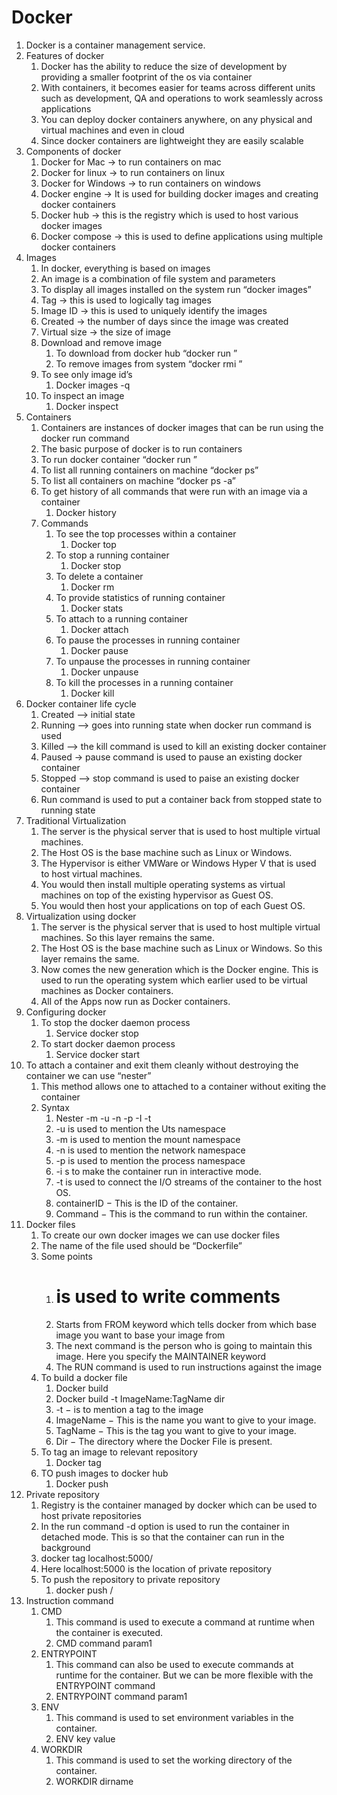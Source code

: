 
# Docker

1. Docker is a container management service. 
2. Features of docker
    1. Docker has the ability to reduce the size of development by providing a smaller footprint of the os via container
    2. With containers, it becomes easier for teams across different units such as development, QA and operations to work seamlessly across applications
    3. You can deploy docker containers anywhere, on any physical and virtual machines and even in cloud
    4. Since docker containers are lightweight they are easily scalable
3. Components of docker
    1. Docker for Mac -> to run containers on mac
    2. Docker for linux -> to run containers on linux
    3. Docker for Windows -> to run containers on windows
    4. Docker engine -> It is used for building docker images and creating docker containers
    5. Docker hub -> this is the registry which is used to host various docker images
    6. Docker compose -> this is used to define applications using multiple docker containers
4. Images
    1. In docker, everything is based on images
    2. An image is a combination of file system and parameters
    3. To display all images installed on the system run “docker images”
    4. Tag -> this is used to logically tag images
    5. Image ID -> this is used to uniquely identify the images
    6. Created -> the number of days since the image was created
    7. Virtual size -> the size of image
    8. Download and remove image
        1. To download from docker hub “docker run <imagename>”
        2. To remove images from system “docker rmi <imageId>”
    9. To see only image id’s
        1. Docker images -q
    10. To inspect an image
        1. Docker inspect <imageName>
5. Containers
    1. Containers are instances of docker images that can be run using the docker run command
    2. The basic purpose of docker is to run containers
    3. To run docker container “docker run <imageName>”
    4. To list all running containers on machine “docker ps”
    5. To list all containers on machine “docker ps -a”
    6. To get history of all commands that were run with an image via a container 
        1. Docker history <ImageID>
    7. Commands
        1. To see the top processes within a container
            1. Docker top <containerID>
        2. To stop a running container 
            1. Docker stop <containerID>
        3. To delete a container
            1. Docker rm <containerID>
        4. To provide statistics of running container
            1. Docker stats <containerID>
        5. To attach to a running container
            1. Docker attach <containerID>
        6. To pause the processes in running container
            1. Docker pause <containerID>
        7. To unpause the processes in running container
            1. Docker unpause <containerID>
        8. To kill the processes in a running container
            1. Docker kill <containerID>
6. Docker container life cycle
    1. Created —> initial state
    2. Running —> goes into running state when docker run command is used
    3. Killed —> the kill command is used to kill an existing docker container
    4. Paused -> pause command is used to pause an existing docker container
    5. Stopped —>  stop command is used to paise an existing docker container
    6. Run command is used to put a container back from stopped state to running state
7. Traditional Virtualization
    1.  The server is the physical server that is used to host multiple virtual machines.
    2. The Host OS is the base machine such as Linux or Windows.
    3. The Hypervisor is either VMWare or Windows Hyper V that is used to host virtual machines.
    4. You would then install multiple operating systems as virtual machines on top of the existing hypervisor as Guest OS.
    5. You would then host your applications on top of each Guest OS.
8. Virtualization using docker
    1. The server is the physical server that is used to host multiple virtual machines. So this layer remains the same.
    2. The Host OS is the base machine such as Linux or Windows. So this layer remains the same.
    3. Now comes the new generation which is the Docker engine. This is used to run the operating system which earlier used to be virtual machines as Docker containers.
    4. All of the Apps now run as Docker containers.
9. Configuring docker
    1. To stop the docker daemon process
        1. Service docker stop
    2. To start docker daemon process
        1. Service docker start
10. To attach a container and exit them cleanly without destroying the container we can use “nester”
    1. This method allows one to attached to a container without exiting the container
    2. Syntax
        1. Nester -m -u -n -p -I -t <containerID> <command>
        2. -u is used to mention the Uts namespace
        3. -m is used to mention the mount namespace
        4. -n is used to mention the network namespace
        5. -p is used to mention the process namespace
        6. -i s to make the container run in interactive mode.
        7. -t is used to connect the I/O streams of the container to the host OS.
        8. containerID − This is the ID of the container.
        9. Command − This is the command to run within the container.
11. Docker files
    1. To create our own docker images we can use docker files
    2. The name of the file used should be “Dockerfile”
    3. Some points
        1. # is used to write comments
        2. Starts from FROM keyword which tells docker from which base image you want to base your image from
        3. The next command is the person who is going to maintain this image. Here you specify the MAINTAINER keyword
        4. The RUN command is used to run instructions against the image
    4. To build a docker file
        1. Docker build
        2. Docker build  -t ImageName:TagName dir
        3. -t − is to mention a tag to the image
        4. ImageName − This is the name you want to give to your image.
        5. TagName − This is the tag you want to give to your image.
        6. Dir − The directory where the Docker File is present.
    5. To tag an image to relevant repository
        1. Docker tag <ImageID> <RepositoryName>
    6. TO push images to docker hub
        1. Docker push <repositroyName>
12. Private repository
    1. Registry is the container managed by docker which can be used to host private repositories
    2. In the run command -d option is used to run the container in detached mode. This is so that the container can run in the background
    3. docker tag <ImageID> localhost:5000/<repositoryName>
    4. Here localhost:5000 is the location of private repository
    5. To push the repository to private repository
        1. docker push <privaterRepo>/<repoName> 
13. Instruction command
    1. CMD
        1. This command is used to execute a command at runtime when the container is executed.
        2. CMD command param1 
    2. ENTRYPOINT
        1. This command can also be used to execute commands at runtime for the container. But we can be more flexible with the ENTRYPOINT command
        2. ENTRYPOINT command param1
    3. ENV
        1. This command is used to set environment variables in the container.
        2. ENV key value
    4. WORKDIR
        1.  This command is used to set the working directory of the container.
        2. WORKDIR dirname



